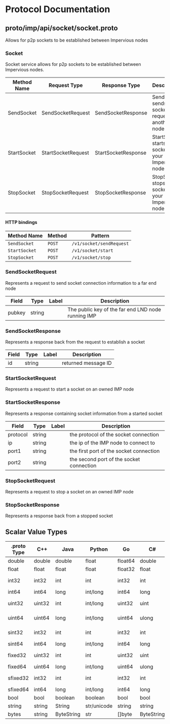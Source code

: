 # Protocol Documentation
<a name="top"></a>

<!--
## Table of Contents

- [proto/imp/api/socket/socket.proto](#proto/imp/api/socket/socket.proto)
    - [SendSocketRequest](#socket.SendSocketRequest)
    - [SendSocketResponse](#socket.SendSocketResponse)
    - [StartSocketRequest](#socket.StartSocketRequest)
    - [StartSocketResponse](#socket.StartSocketResponse)
    - [StopSocketRequest](#socket.StopSocketRequest)
    - [StopSocketResponse](#socket.StopSocketResponse)

    - [Socket](#socket.Socket)

- [Scalar Value Types](#scalar-value-types)



<a name="proto/imp/api/socket/socket.proto"></a>
<p align="right"><a href="#top">Top</a></p>

-->

## proto/imp/api/socket/socket.proto
Allows for p2p sockets to be established between Impervious nodes



<a name="socket.Socket"></a>

### Socket
Socket service allows for p2p sockets to be established between Impervious nodes.

| Method Name | Request Type | Response Type | Description |
| ----------- | ------------ | ------------- | ------------|
| SendSocket | SendSocketRequest | SendSocketResponse | SendSocket sends a socket request to another node. |
| StartSocket | StartSocketRequest | StartSocketResponse | StartSocket starts the socket on your Impervious node. |
| StopSocket | StopSocketRequest | StopSocketResponse | StopSocket stops the socket on your Impervious node. |


#### HTTP bindings

| Method Name | Method | Pattern |
| ----------- | ------ | ------- |
| `SendSocket` | `POST` | `/v1/socket/sendRequest`
| `StartSocket` | `POST` | `/v1/socket/start`
| `StopSocket` | `POST` | `/v1/socket/stop` <!-- end services -->



<a name="socket.SendSocketRequest"></a>

### SendSocketRequest
Represents a request to send socket connection information to a far end node


| Field | Type | Label | Description |
| ----- | ---- | ----- | ----------- |
| pubkey | string |  | The public key of the far end LND node running IMP |






<a name="socket.SendSocketResponse"></a>

### SendSocketResponse
Represents a response back from the request to establish a socket


| Field | Type | Label | Description |
| ----- | ---- | ----- | ----------- |
| id | string |  | returned message ID |






<a name="socket.StartSocketRequest"></a>

### StartSocketRequest
Represents a request to start a socket on an owned IMP node






<a name="socket.StartSocketResponse"></a>

### StartSocketResponse
Represents a response containing socket information from a started socket


| Field | Type | Label | Description |
| ----- | ---- | ----- | ----------- |
| protocol | string |  | the protocol of the socket connection |
| ip | string |  | the ip of the IMP node to connect to |
| port1 | string |  | the first port of the socket connection |
| port2 | string |  | the second port of the socket connection |






<a name="socket.StopSocketRequest"></a>

### StopSocketRequest
Represents a request to stop a socket on an owned IMP node






<a name="socket.StopSocketResponse"></a>

### StopSocketResponse
Represents a response back from a stopped socket





 <!-- end messages -->

 <!-- end enums -->

 <!-- end HasExtensions -->

## Scalar Value Types

| .proto Type | C++ | Java | Python | Go | C# | PHP | Ruby |
| ----------- | --- | ---- | ------ | -- | -- | --- | ---- |
| <a name="double" /> double | double | double | float | float64 | double | float | Float |
| <a name="float" /> float | float | float | float | float32 | float | float | Float |
| <a name="int32" /> int32 | int32 | int | int | int32 | int | integer | Bignum or Fixnum (as required) |
| <a name="int64" /> int64 | int64 | long | int/long | int64 | long | integer/string | Bignum |
| <a name="uint32" /> uint32 | uint32 | int | int/long | uint32 | uint | integer | Bignum or Fixnum (as required) |
| <a name="uint64" /> uint64 | uint64 | long | int/long | uint64 | ulong | integer/string | Bignum or Fixnum (as required) |
| <a name="sint32" /> sint32 | int32 | int | int | int32 | int | integer | Bignum or Fixnum (as required) |
| <a name="sint64" /> sint64 | int64 | long | int/long | int64 | long | integer/string | Bignum |
| <a name="fixed32" /> fixed32 | uint32 | int | int | uint32 | uint | integer | Bignum or Fixnum (as required) |
| <a name="fixed64" /> fixed64 | uint64 | long | int/long | uint64 | ulong | integer/string | Bignum |
| <a name="sfixed32" /> sfixed32 | int32 | int | int | int32 | int | integer | Bignum or Fixnum (as required) |
| <a name="sfixed64" /> sfixed64 | int64 | long | int/long | int64 | long | integer/string | Bignum |
| <a name="bool" /> bool | bool | boolean | boolean | bool | bool | boolean | TrueClass/FalseClass |
| <a name="string" /> string | string | String | str/unicode | string | string | string | String (UTF-8) |
| <a name="bytes" /> bytes | string | ByteString | str | []byte | ByteString | string | String (ASCII-8BIT) |
